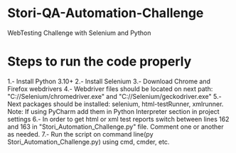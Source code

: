 # Stori-QA-Automation-Challenge
WebTesting Challenge with Selenium and Python

# Steps to run the code properly
1.- Install Python 3.10+
2.- Install Selenium
3.- Download Chrome and Firefox webdrivers
4.- Webdriver files should be located on next path: "C://Selenium/chromedriver.exe" and "C://Selenium/geckodriver.exe"
5.- Next packages should be installed: selenium, html-testRunner, xmlrunner. Note: If using PyCharm add them in Python Interpreter section in project settings
6.- In order to get html or xml test reports switch between lines 162 and 163 in "Stori_Automation_Challenge.py" file. Comment one or another as needed.
7.- Run the script on command line(py Stori_Automation_Challenge.py) using cmd, cmder, etc.

